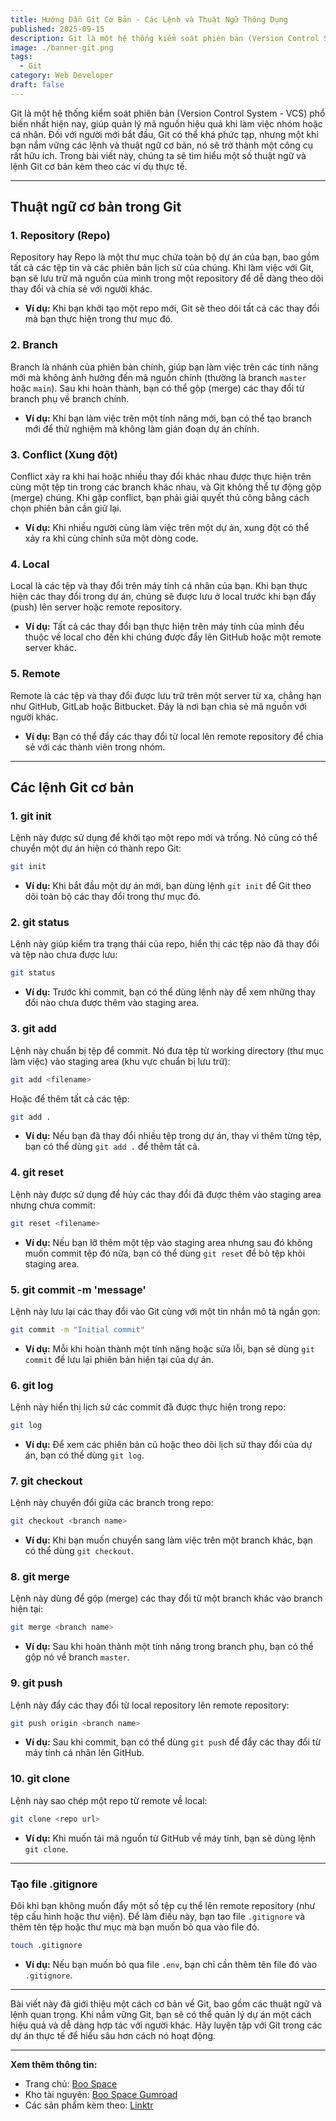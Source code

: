 ```yaml
---
title: Hướng Dẫn Git Cơ Bản - Các Lệnh và Thuật Ngữ Thông Dụng
published: 2025-09-15
description: Git là một hệ thống kiểm soát phiên bản (Version Control System - VCS) phổ biến nhất hiện nay, giúp quản lý mã nguồn hiệu quả khi làm việc nhóm hoặc cá nhân. Đối với người mới bắt đầu, Git có thể khá phức tạp, nhưng một khi bạn nắm vững các lệnh và thuật ngữ cơ bản, nó sẽ trở thành một công cụ rất hữu ích. Trong bài viết này, chúng ta sẽ tìm hiểu một số thuật ngữ và lệnh Git cơ bản kèm theo các ví dụ thực tế.
image: ./banner-git.png
tags:
  - Git
category: Web Developer
draft: false
---
```

Git là một hệ thống kiểm soát phiên bản (Version Control System - VCS) phổ biến nhất hiện nay, giúp quản lý mã nguồn hiệu quả khi làm việc nhóm hoặc cá nhân. Đối với người mới bắt đầu, Git có thể khá phức tạp, nhưng một khi bạn nắm vững các lệnh và thuật ngữ cơ bản, nó sẽ trở thành một công cụ rất hữu ích. Trong bài viết này, chúng ta sẽ tìm hiểu một số thuật ngữ và lệnh Git cơ bản kèm theo các ví dụ thực tế.

---

## **Thuật ngữ cơ bản trong Git**

### 1. **Repository (Repo)**

Repository hay Repo là một thư mục chứa toàn bộ dự án của bạn, bao gồm tất cả các tệp tin và các phiên bản lịch sử của chúng. Khi làm việc với Git, bạn sẽ lưu trữ mã nguồn của mình trong một repository để dễ dàng theo dõi thay đổi và chia sẻ với người khác.

- **Ví dụ:** Khi bạn khởi tạo một repo mới, Git sẽ theo dõi tất cả các thay đổi mà bạn thực hiện trong thư mục đó.

### 2. **Branch**

Branch là nhánh của phiên bản chính, giúp bạn làm việc trên các tính năng mới mà không ảnh hưởng đến mã nguồn chính (thường là branch `master` hoặc `main`). Sau khi hoàn thành, bạn có thể gộp (merge) các thay đổi từ branch phụ về branch chính.

- **Ví dụ:** Khi bạn làm việc trên một tính năng mới, bạn có thể tạo branch mới để thử nghiệm mà không làm gián đoạn dự án chính.

### 3. **Conflict (Xung đột)**

Conflict xảy ra khi hai hoặc nhiều thay đổi khác nhau được thực hiện trên cùng một tệp tin trong các branch khác nhau, và Git không thể tự động gộp (merge) chúng. Khi gặp conflict, bạn phải giải quyết thủ công bằng cách chọn phiên bản cần giữ lại.

- **Ví dụ:** Khi nhiều người cùng làm việc trên một dự án, xung đột có thể xảy ra khi cùng chỉnh sửa một dòng code.

### 4. **Local**

Local là các tệp và thay đổi trên máy tính cá nhân của bạn. Khi bạn thực hiện các thay đổi trong dự án, chúng sẽ được lưu ở local trước khi bạn đẩy (push) lên server hoặc remote repository.

- **Ví dụ:** Tất cả các thay đổi bạn thực hiện trên máy tính của mình đều thuộc về local cho đến khi chúng được đẩy lên GitHub hoặc một remote server khác.

### 5. **Remote**

Remote là các tệp và thay đổi được lưu trữ trên một server từ xa, chẳng hạn như GitHub, GitLab hoặc Bitbucket. Đây là nơi bạn chia sẻ mã nguồn với người khác.

- **Ví dụ:** Bạn có thể đẩy các thay đổi từ local lên remote repository để chia sẻ với các thành viên trong nhóm.

---

## **Các lệnh Git cơ bản**

### 1. **git init**

Lệnh này được sử dụng để khởi tạo một repo mới và trống. Nó cũng có thể chuyển một dự án hiện có thành repo Git:

```bash
git init
```

- **Ví dụ:** Khi bắt đầu một dự án mới, bạn dùng lệnh `git init` để Git theo dõi toàn bộ các thay đổi trong thư mục đó.

### 2. **git status**

Lệnh này giúp kiểm tra trạng thái của repo, hiển thị các tệp nào đã thay đổi và tệp nào chưa được lưu:

```bash
git status
```

- **Ví dụ:** Trước khi commit, bạn có thể dùng lệnh này để xem những thay đổi nào chưa được thêm vào staging area.

### 3. **git add**

Lệnh này chuẩn bị tệp để commit. Nó đưa tệp từ working directory (thư mục làm việc) vào staging area (khu vực chuẩn bị lưu trữ):

```bash
git add <filename>
```

Hoặc để thêm tất cả các tệp:

```bash
git add .
```

- **Ví dụ:** Nếu bạn đã thay đổi nhiều tệp trong dự án, thay vì thêm từng tệp, bạn có thể dùng `git add .` để thêm tất cả.

### 4. **git reset**

Lệnh này được sử dụng để hủy các thay đổi đã được thêm vào staging area nhưng chưa commit:

```bash
git reset <filename>
```

- **Ví dụ:** Nếu bạn lỡ thêm một tệp vào staging area nhưng sau đó không muốn commit tệp đó nữa, bạn có thể dùng `git reset` để bỏ tệp khỏi staging area.

### 5. **git commit -m 'message'**

Lệnh này lưu lại các thay đổi vào Git cùng với một tin nhắn mô tả ngắn gọn:

```bash
git commit -m "Initial commit"
```

- **Ví dụ:** Mỗi khi hoàn thành một tính năng hoặc sửa lỗi, bạn sẽ dùng `git commit` để lưu lại phiên bản hiện tại của dự án.

### 6. **git log**

Lệnh này hiển thị lịch sử các commit đã được thực hiện trong repo:

```bash
git log
```

- **Ví dụ:** Để xem các phiên bản cũ hoặc theo dõi lịch sử thay đổi của dự án, bạn có thể dùng `git log`.

### 7. **git checkout**

Lệnh này chuyển đổi giữa các branch trong repo:

```bash
git checkout <branch name>
```

- **Ví dụ:** Khi bạn muốn chuyển sang làm việc trên một branch khác, bạn có thể dùng `git checkout`.

### 8. **git merge**

Lệnh này dùng để gộp (merge) các thay đổi từ một branch khác vào branch hiện tại:

```bash
git merge <branch name>
```

- **Ví dụ:** Sau khi hoàn thành một tính năng trong branch phụ, bạn có thể gộp nó về branch `master`.

### 9. **git push**

Lệnh này đẩy các thay đổi từ local repository lên remote repository:

```bash
git push origin <branch name>
```

- **Ví dụ:** Sau khi commit, bạn có thể dùng `git push` để đẩy các thay đổi từ máy tính cá nhân lên GitHub.

### 10. **git clone**

Lệnh này sao chép một repo từ remote về local:

```bash
git clone <repo url>
```

- **Ví dụ:** Khi muốn tải mã nguồn từ GitHub về máy tính, bạn sẽ dùng lệnh `git clone`.

---

### **Tạo file .gitignore**

Đôi khi bạn không muốn đẩy một số tệp cụ thể lên remote repository (như tệp cấu hình hoặc thư viện). Để làm điều này, bạn tạo file `.gitignore` và thêm tên tệp hoặc thư mục mà bạn muốn bỏ qua vào file đó.

```bash
touch .gitignore
```

- **Ví dụ:** Nếu bạn muốn bỏ qua file `.env`, bạn chỉ cần thêm tên file đó vào `.gitignore`.

---

Bài viết này đã giới thiệu một cách cơ bản về Git, bao gồm các thuật ngữ và lệnh quan trọng. Khi nắm vững Git, bạn sẽ có thể quản lý dự án một cách hiệu quả và dễ dàng hợp tác với người khác. Hãy luyện tập với Git trong các dự án thực tế để hiểu sâu hơn cách nó hoạt động.

---

**Xem thêm thông tin:**

- Trang chủ: [Boo Space](https://boospace.tech)
- Kho tài nguyên: [Boo Space Gumroad](https://boospace.gumroad.com)
- Các sản phẩm kèm theo: [Linktr](https://linktr.ee/boospace)